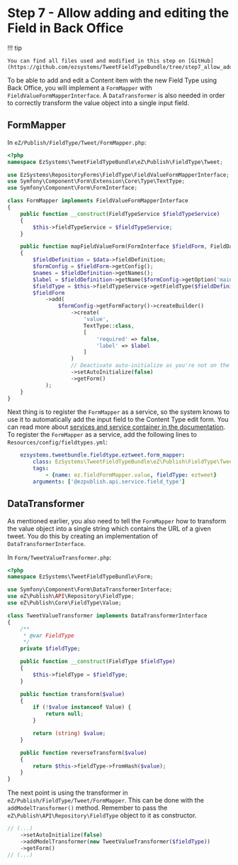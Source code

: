 # Step 7 - Allow adding and editing the Field in Back Office

!!! tip

    You can find all files used and modified in this step on [GitHub](https://github.com/ezsystems/TweetFieldTypeBundle/tree/step7_allow_adding_and_editing_v2).

To be able to add and edit a Content item with the new Field Type using Back Office,
you will implement a `FormMapper` with `FieldValueFormMapperInterface`.
A `DataTransformer` is also needed in order to correctly transform the value object into a single input field.

## FormMapper

In `eZ/Publish/FieldType/Tweet/FormMapper.php`:

``` php
<?php
namespace EzSystems\TweetFieldTypeBundle\eZ\Publish\FieldType\Tweet;

use EzSystems\RepositoryForms\FieldType\FieldValueFormMapperInterface;
use Symfony\Component\Form\Extension\Core\Type\TextType;
use Symfony\Component\Form\FormInterface;

class FormMapper implements FieldValueFormMapperInterface
{
    public function __construct(FieldTypeService $fieldTypeService)
    {
        $this->fieldTypeService = $fieldTypeService;
    }

    public function mapFieldValueForm(FormInterface $fieldForm, FieldData $data)
    {
        $fieldDefinition = $data->fieldDefinition;
        $formConfig = $fieldForm->getConfig();
        $names = $fieldDefinition->getNames();
        $label = $fieldDefinition->getName($formConfig->getOption('mainLanguageCode')) ?: reset($names);
        $fieldType = $this->fieldTypeService->getFieldType($fieldDefinition->fieldTypeIdentifier);
        $fieldForm
            ->add(
                $formConfig->getFormFactory()->createBuilder()
                    ->create(
                        'value',
                        TextType::class,
                        [
                            'required' => false,
                            'label' => $label
                        ]
                    )
                    // Deactivate auto-initialize as you're not on the root form.
                    ->setAutoInitialize(false)
                    ->getForm()
            );
    }
}
```

Next thing is to register the `FormMapper` as a service, so the system knows to use it
to automatically add the input field to the Content Type edit form.
You can read more about [services and service container in the documentation](../../guide/service_container.md).
To register the `FormMapper` as a service, add the following lines to `Resources/config/fieldtypes.yml`:

``` yml
    ezsystems.tweetbundle.fieldtype.eztweet.form_mapper:
        class: EzSystems\TweetFieldTypeBundle\eZ\Publish\FieldType\Tweet\FormMapper
        tags:
            - {name: ez.fieldFormMapper.value, fieldType: eztweet}
        arguments: ['@ezpublish.api.service.field_type']
```

## DataTransformer

As mentioned earlier, you also need to tell the `FormMapper` how to transform the value object
into a single string which contains the URL of a given tweet.
You do this by creating an implementation of `DataTransformerInterface`.

In `Form/TweetValueTransformer.php`:

``` php
<?php
namespace EzSystems\TweetFieldTypeBundle\Form;

use Symfony\Component\Form\DataTransformerInterface;
use eZ\Publish\API\Repository\FieldType;
use eZ\Publish\Core\FieldType\Value;

class TweetValueTransformer implements DataTransformerInterface
{
    /**
     * @var FieldType
     */
    private $fieldType;

    public function __construct(FieldType $fieldType)
    {
        $this->fieldType = $fieldType;
    }

    public function transform($value)
    {
        if (!$value instanceof Value) {
            return null;
        }

        return (string) $value;
    }

    public function reverseTransform($value)
    {
        return $this->fieldType->fromHash($value);
    }
}
```

The next point is using the transformer in `eZ/Publish/FieldType/Tweet/FormMapper`.
This can be done with the `addModelTransformer()` method.
Remember to pass the `eZ\Publish\API\Repository\FieldType` object to it as constructor.

``` php
// (...)
    ->setAutoInitialize(false)
    ->addModelTransformer(new TweetValueTransformer($fieldType))
    ->getForm()
// (...)
```
